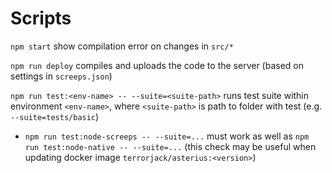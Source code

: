 


# Scripts

`npm start` show compilation error on changes in `src/*`

`npm run deploy` compiles and uploads the code to the server (based on settings in `screeps.json`)

`npm run test:<env-name> -- --suite=<suite-path>` runs test suite within environment `<env-name>`, where `<suite-path>` is path to folder with test (e.g. `--suite=tests/basic`)
- `npm run test:node-screeps -- --suite=...` must work as well as `npm run test:node-native -- --suite=...` (this check may be useful when updating docker image `terrorjack/asterius:<version>`)
